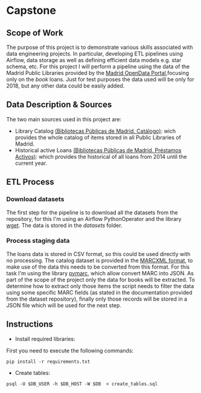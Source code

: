 # Capstone

## Scope of Work

The purpose of this project is to demonstrate various skills associated with
data engineering projects. In particular, developing ETL pipelines using
Airflow, data storage as well as defining efficient data models e.g. star
schema, etc. 
For this project I will perform a pipeline using the data of the Madrid Public
Libraries provided by the [Madrid OpenData
Portal](https://datos.madrid.es/portal/site/egob),focusing only on the _book_ 
loans. Just for test purposes the data used will be only for 2018, 
but any other data could be easily added.

## Data Description & Sources

The two main sources used in this project are:

- Library Catalog [(Bibliotecas Públicas de Madrid.
  Catálogo)](https://datos.madrid.es/sites/v/index.jsp?vgnextoid=67065cde99be2410VgnVCM1000000b205a0aRCRD&vgnextchannel=374512b9ace9f310VgnVCM100000171f5a0aRCRD):
wich provides the whole catalog of items stored in all Public Libraries of
Madrid.
- Historical active Loans [(Bibliotecas Públicas de Madrid. Préstamos
  Activos)](https://datos.madrid.es/sites/v/index.jsp?vgnextoid=b98bde41aceeb410VgnVCM2000000c205a0aRCRD&vgnextchannel=374512b9ace9f310VgnVCM100000171f5a0aRCRD):
which provides the historical of all loans from 2014 until the current year. 

## ETL Process

### Download datasets

The first step for the pipeline is to download all the datasets from the
repository, for this I'm using an Airflow PythonOperator and the library
[wget](https://pypi.org/project/wget/). The data is stored in the _datasets_
folder.

### Process staging data

The loans data is stored in CSV format, so this could be used directly with no
processing.
The catalog dataset is provided in the [MARCXML
format](https://en.wikipedia.org/wiki/MARC_standards#MARCXML), to make use of
the data  this needs to be converted from this format. For this task I'm
using the library [pymarc](https://pypi.org/project/pymarc/), which allow
convert MARC into JSON. As part of the scope of the project only the data for
books will be extracted. To determine how to extract only those items the script
needs to filter the data using some specific MARC fields (as stated in the
documentation provided from the dataset repository), finally only those records
will be stored in a JSON file which will be used for the next step.

## Instructions

- Install required libraries:

First you need to execute the following commands:

```
pip install -r requirements.txt
```

- Create tables:
```
psql -U $DB_USER -h $DB_HOST -W $DB  < create_tables.sql
```

